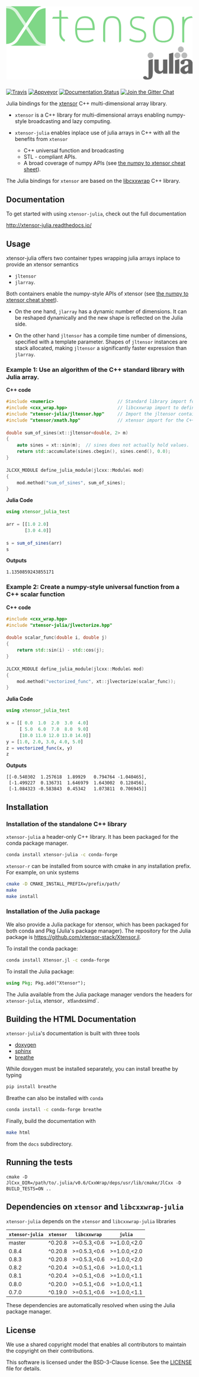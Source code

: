 # ![xtensor-julia](docs/source/xtensor-julia.svg)

[![Travis](https://travis-ci.org/xtensor-stack/xtensor-julia.svg?branch=master)](https://travis-ci.org/xtensor-stack/xtensor-julia)
[![Appveyor](https://ci.appveyor.com/api/projects/status/medjr8ivtaabb6xc?svg=true)](https://ci.appveyor.com/project/xtensor-stack/xtensor-julia)
[![Documentation Status](http://readthedocs.org/projects/xtensor-julia/badge/?version=latest)](https://xtensor-julia.readthedocs.io/en/latest/?badge=latest)
[![Join the Gitter Chat](https://badges.gitter.im/Join%20Chat.svg)](https://gitter.im/QuantStack/Lobby?utm_source=badge&utm_medium=badge&utm_campaign=pr-badge&utm_content=badge)

Julia bindings for the [xtensor](https://github.com/xtensor-stack/xtensor) C++ multi-dimensional array library.

 - `xtensor` is a C++ library for multi-dimensional arrays enabling numpy-style broadcasting and lazy computing.
 - `xtensor-julia` enables inplace use of julia arrays in C++ with all the benefits from `xtensor`

     - C++ universal function and broadcasting
     - STL - compliant APIs.
     - A broad coverage of numpy APIs (see [the numpy to xtensor cheat sheet](http://xtensor.readthedocs.io/en/latest/numpy.html)).

The Julia bindings for `xtensor` are based on the [libcxxwrap](https://github.com/JuliaInterop/libcxxwrap-julia/) C++ library.

## Documentation

To get started with using `xtensor-julia`, check out the full documentation

http://xtensor-julia.readthedocs.io/

## Usage

xtensor-julia offers two container types wrapping julia arrays inplace to provide an xtensor semantics

 - `jltensor`
 - `jlarray`.

Both containers enable the numpy-style APIs of xtensor (see [the numpy to xtensor cheat sheet](http://xtensor.readthedocs.io/en/latest/numpy.html)).

 - On the one hand, `jlarray` has a dynamic number of dimensions. It can be reshaped dynamically and the new shape is reflected on the Julia side.

 - On the other hand `jltensor` has a compile time number of dimensions, specified with a template parameter. Shapes of `jltensor` instances are stack allocated, making `jltensor` a significantly faster expression than `jlarray`.

### Example 1: Use an algorithm of the C++ standard library with Julia array.

**C++ code**

```cpp
#include <numeric>                        // Standard library import for std::accumulate
#include <cxx_wrap.hpp>                   // libcxxwrap import to define Julia bindings
#include "xtensor-julia/jltensor.hpp"     // Import the jltensor container definition
#include "xtensor/xmath.hpp"              // xtensor import for the C++ universal functions

double sum_of_sines(xt::jltensor<double, 2> m)
{
    auto sines = xt::sin(m);  // sines does not actually hold values.
    return std::accumulate(sines.cbegin(), sines.cend(), 0.0);
}

JLCXX_MODULE define_julia_module(jlcxx::Module& mod)
{
    mod.method("sum_of_sines", sum_of_sines);
}
```

**Julia Code**

```julia
using xtensor_julia_test

arr = [[1.0 2.0]
       [3.0 4.0]]

s = sum_of_sines(arr)
s
```

**Outputs**

```
1.1350859243855171
```

### Example 2: Create a numpy-style universal function from a C++ scalar function

**C++ code**

```cpp
#include <cxx_wrap.hpp>
#include "xtensor-julia/jlvectorize.hpp"

double scalar_func(double i, double j)
{
    return std::sin(i) - std::cos(j);
}

JLCXX_MODULE define_julia_module(jlcxx::Module& mod)
{
    mod.method("vectorized_func", xt::jlvectorize(scalar_func));
}
```

**Julia Code**

```julia
using xtensor_julia_test

x = [[ 0.0  1.0  2.0  3.0  4.0]
     [ 5.0  6.0  7.0  8.0  9.0]
     [10.0 11.0 12.0 13.0 14.0]]
y = [1.0, 2.0, 3.0, 4.0, 5.0]
z = vectorized_func(x, y)
z
```

**Outputs**

```
[[-0.540302  1.257618  1.89929   0.794764 -1.040465],
 [-1.499227  0.136731  1.646979  1.643002  0.128456],
 [-1.084323 -0.583843  0.45342   1.073811  0.706945]]
```

## Installation

### Installation of the standalone C++ library

`xtensor-julia` a header-only C++ library. It has been packaged for the conda package manager.

```bash
conda install xtensor-julia -c conda-forge
```

`xtensor-r` can be installed from source with cmake in any installation prefix. For example, on unix systems

```bash
cmake -D CMAKE_INSTALL_PREFIX=/prefix/path/
make
make install
```

### Installation of the Julia package
 
We also provide a Julia package for xtensor, which has been packaged for both conda and Pkg (Julia's package manager). The repository for the Julia package is https://github.com/xtensor-stack/Xtensor.jl.
 
To install the conda package:

```bash
conda install Xtensor.jl -c conda-forge
```

To install the Julia package:

```julia
using Pkg; Pkg.add("Xtensor");
```

The Julia available from the Julia package manager vendors the headers for `xtensor-julia`, xtensor`, `xtl` and `xsimd`.

## Building the HTML Documentation

`xtensor-julia`'s documentation is built with three tools

 - [doxygen](http://www.doxygen.org)
 - [sphinx](http://www.sphinx-doc.org)
 - [breathe](https://breathe.readthedocs.io)

While doxygen must be installed separately, you can install breathe by typing

```bash
pip install breathe
```

Breathe can also be installed with `conda`

```bash
conda install -c conda-forge breathe
```

Finally, build the documentation with

```bash
make html
```

from the `docs` subdirectory.

## Running the tests

```
cmake -D JlCxx_DIR=/path/to/.julia/v0.6/CxxWrap/deps/usr/lib/cmake/JlCxx -D BUILD_TESTS=ON ..
```

## Dependencies on `xtensor` and `libcxxwrap-julia`

`xtensor-julia` depends on the `xtensor` and `libcxxwrap-julia` libraries

| `xtensor-julia` | `xtensor` | `libcxxwrap`  | `julia`        |
|-----------------|-----------|---------------|----------------|
| master          |  ^0.20.8  | >=0.5.3,<0.6  | >=1.0.0,<2.0   |
| 0.8.4           |  ^0.20.8  | >=0.5.3,<0.6  | >=1.0.0,<2.0   |
| 0.8.3           |  ^0.20.8  | >=0.5.3,<0.6  | >=1.0.0,<2.0   |
| 0.8.2           |  ^0.20.4  | >=0.5.1,<0.6  | >=1.0.0,<1.1   |
| 0.8.1           |  ^0.20.4  | >=0.5.1,<0.6  | >=1.0.0,<1.1   |
| 0.8.0           |  ^0.20.0  | >=0.5.1,<0.6  | >=1.0.0,<1.1   |
| 0.7.0           |  ^0.19.0  | >=0.5.1,<0.6  | >=1.0.0,<1.1   |

These dependencies are automatically resolved when using the Julia package manager.

## License

We use a shared copyright model that enables all contributors to maintain the copyright on their contributions.

This software is licensed under the BSD-3-Clause license. See the [LICENSE](LICENSE) file for details.
